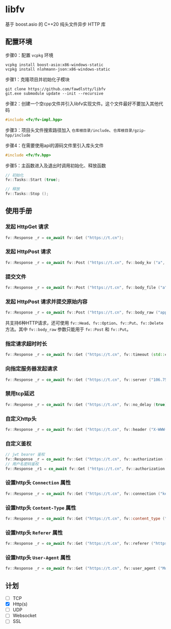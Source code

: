 ﻿# libfv

基于 boost.asio 的 C++20 纯头文件异步 HTTP 库

## 配置环境

步骤0：配置 `vcpkg` 环境

```
vcpkg install boost-asio:x86-windows-static
vcpkg install nlohmann-json:x86-windows-static
```

步骤1：克隆项目并初始化子模块

```
git clone https://github.com/fawdlstty/libfv
git.exe submodule update --init --recursive
```

步骤2：创建一个空cpp文件并引入libfv实现文件。这个文件最好不要加入其他代码

```cpp
#include <fv/fv-impl.hpp>
```

步骤3：项目头文件搜索路径加入 `仓库根目录/include`、`仓库根目录/gzip-hpp/include`

步骤4：在需要使用api的源码文件里引入库头文件

```cpp
#include <fv/fv.hpp>
```

步骤5：主函数进入及退出时调用初始化、释放函数

```cpp
// 初始化
fv::Tasks::Start (true);

// 释放
fv::Tasks::Stop ();
```

## 使用手册

### 发起 HttpGet 请求

```cpp
fv::Response _r = co_await fv::Get ("https://t.cn");
```

### 发起 HttpPost 请求

```cpp
fv::Response _r = co_await fv::Post ("https://t.cn", fv::body_kv ("a", "aaa"));
```

### 提交文件

```cpp
fv::Response _r = co_await fv::Post ("https://t.cn", fv::body_file ("a", "filename.txt", "content..."));
```

### 发起 HttpPost 请求并提交原始内容

```cpp
fv::Response _r = co_await fv::Post ("https://t.cn", fv::body_raw ("application/octet-stream", "aaa"));
```

共支持6种HTTP请求，还可使用 `fv::Head`、`fv::Option`、`fv::Put`、`fv::Delete` 方法。其中 `fv::body_raw` 参数只能用于 `fv::Post` 和 `fv::Put`。

### 指定请求超时时长

```cpp
fv::Response _r = co_await fv::Get ("https://t.cn", fv::timeout (std::chrono::seconds (10)));
```

### 向指定服务器发起请求

```cpp
fv::Response _r = co_await fv::Get ("https://t.cn", fv::server ("106.75.237.200"));
```

### 禁用tcp延迟

```cpp
fv::Response _r = co_await fv::Get ("https://t.cn", fv::no_delay (true));
```

### 自定义http头

```cpp
fv::Response _r = co_await fv::Get ("https://t.cn", fv::header ("X-WWW-Router", "123456789"));
```

### 自定义鉴权

```cpp
// jwt bearer 鉴权
fv::Response _r = co_await fv::Get ("https://t.cn", fv::authorization ("Bearer XXXXXXXXXXXXX=="));
// 用户名密码鉴权
fv::Response _r1 = co_await fv::Get ("https://t.cn", fv::authorization ("admin", "123456"));
```

### 设置http头 `Connection` 属性

```cpp
fv::Response _r = co_await fv::Get ("https://t.cn", fv::connection ("keep-alive"));
```

### 设置http头 `Content-Type` 属性

```cpp
fv::Response _r = co_await fv::Get ("https://t.cn", fv::content_type ("application/octet-stream"));
```

### 设置http头 `Referer` 属性

```cpp
fv::Response _r = co_await fv::Get ("https://t.cn", fv::referer ("https://t.cn"));
```

### 设置http头 `User-Agent` 属性

```cpp
fv::Response _r = co_await fv::Get ("https://t.cn", fv::user_agent ("Mozilla/4.0 Chrome 2333"));
```

## 计划

- [ ] TCP
- [x] Http(s)
- [ ] UDP
- [ ] Websocket
- [ ] SSL
